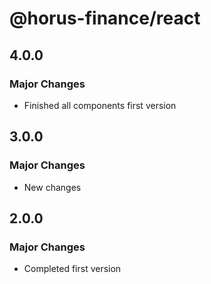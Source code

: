 # @horus-finance/react

## 4.0.0

### Major Changes

- Finished all components first version

## 3.0.0

### Major Changes

- New changes

## 2.0.0

### Major Changes

- Completed first version
